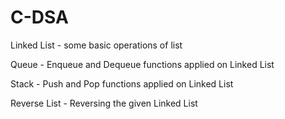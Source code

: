 # C-DSA

Linked List - some basic operations of list

Queue - Enqueue and Dequeue functions applied on Linked List

Stack - Push and Pop functions applied on Linked List

Reverse List - Reversing the given Linked List
